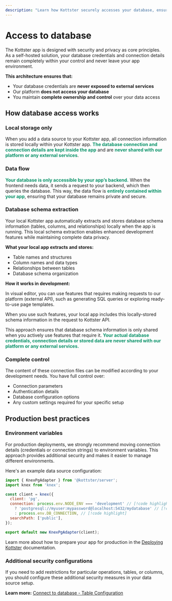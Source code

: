 ```yaml
---
description: "Learn how Kottster securely accesses your database, ensuring complete control and privacy."
---
```


# Access to database

The Kottster app is designed with security and privacy as core principles. As a self-hosted solution, your database credentials and connection details remain completely within your control and never leave your app environment.

**This architecture ensures that:**

- Your database credentials are **never exposed to external services**
- Our platform **does not access your database**
- You maintain **complete ownership and control** over your data access

## How database access works

### Local storage only

When you add a data source to your Kottster app, all connection information is stored locally within your Kottster app. <span style="color: #099268;">**The database connection and connection details are kept inside the app**</span> and are <span style="color: #099268;">**never shared with our platform or any external services**</span>.

### Data flow

<span style="color: #099268;">**Your database is only accessible by your app’s backend.**</span> When the frontend needs data, it sends a request to your backend, which then queries the database. This way, the data flow is <span style="color: #099268;">**entirely contained within your app**</span>, ensuring that your database remains private and secure.

### Database schema extraction

Your local Kottster app automatically extracts and stores database schema information (tables, columns, and relationships) locally when the app is running. This local schema extraction enables enhanced development features while maintaining complete data privacy.

**What your local app extracts and stores:**

- Table names and structures
- Column names and data types
- Relationships between tables
- Database schema organization

**How it works in development:**

In visual editor, you can use features that requires making requests to our platform (external API), such as generating SQL queries or exploring ready-to-use page templates. 

When you use such features, your local app includes this locally-stored schema information in the request to Kottster API.

This approach ensures that database schema information is only shared when you actively use features that require it. <span style="color: #099268;">**Your actual database credentials, connection details or stored data are never shared with our platform or any external services.**</span>

### Complete control

The content of these connection files can be modified according to your development needs. You have full control over:

- Connection parameters
- Authentication details
- Database configuration options
- Any custom settings required for your specific setup

## Production best practices

### Environment variables

For production deployments, we strongly recommend moving connection details (credentials or connection strings) to environment variables. This approach provides additional security and makes it easier to manage different environments.

Here's an example data source configuration:

```javascript [app/_server/data-sources/postgres.js]
import { KnexPgAdapter } from '@kottster/server';
import knex from 'knex';

const client = knex({
  client: 'pg',
  connection: process.env.NODE_ENV === 'development' // [!code highlight]
    ? 'postgresql://myuser:mypassword@localhost:5432/mydatabase' // [!code highlight]
    : process.env.DB_CONNECTION, // [!code highlight]
  searchPath: ['public'],
});

export default new KnexPgAdapter(client);
```

Learn more about how to prepare your app for production in the [Deploying Kottster](../deploying.md#before-you-deploy) documentation.

### Additional security configurations

If you need to add restrictions for particular operations, tables, or columns, you should configure these additional security measures in your data source setup.

**Learn more:** [Connect to database - Table Configuration](../data-sources.md#table-configuration)
